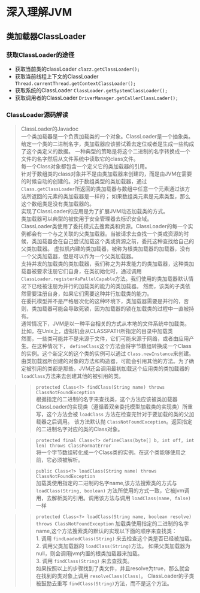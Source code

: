 # 深入理解JVM

## 类加载器ClassLoader
  
### 获取ClassLoader的途径
 * 获取当前类的classLoader `clazz.getClassLoader();`
 * 获取当前线程上下文的ClassLoader `Thread.currentThread.getContextClassLoader();`
 * 获取系统的ClassLoader `ClassLoader.getSystemClassLoader();`
 * 获取调用者的ClassLoader `DriverManager.getCallerClassLoader();`
 
### ClassLoader源码解读
 > ClassLoader的Javadoc  
   一个类加载器是一个负责加载类的一个对象。ClassLoader是一个抽象类。给定一个类的二进制名字，类加载器应该尝试着去定位或者是生成一些构成了这个类定义的数据。
   一种典型的策略是将这个二进制的名字转换成一个文件的名字然后从文件系统中读取它的class文件。<br>
   每一个Class对象都包含一个定义它的类加载器的引用。<br>
   针对于数组类的class对象并不是由类加载器来创建的，而是由JVM在需要的时候自动的创建的。对于数组类型的类加载器，通过 `Class.getClassLoader`所返回的类加载器与数组中任意一个元素通过该方法所返回的元素的类加载器是一样的；
   如果数组类元素是元素类型，那么这个数组类是没有类加载器的。<br>
   实现了ClassLoader的应用是为了扩展JVM动态加载类的方式。<br>
   类加载器可以典型的被使用于安全管理器去标识安全域。<br>
   ClassLoader类使用了委托模式去搜索类和资源。ClassLoader的每一个实例都会有一个与之关联的父类加载器。当被请求去查找一个类或资源的时候，类加载器会在自己尝试加载这个类或资源之前，委托这种查找给自己的父类加载器。
   虚拟机内建的类加载器，被称为根类加载器的加载器，没有一个父类加载器，但是可以作为一个父类加载器。<br>
   支持并发的加载类的类加载器，我们称之为并发能力的类加载器，这种类加载器被要求注册它们自身，在类初始化时，通过调用 `ClassLoader.registerAsPallelCapable`方法。我们使用的类加载器默认情况下已经被注册为并行的加载类的能力的类加载器。
   然而，该类的子类依然需要注册自身，如果它们需要这种并行加载类的能力。<br>
   在委托模型并不是严格层次化的这种环境下，类加载器需要是并行的，否则，类加载器可能会导致死锁，因为加载器的锁在加载类的过程中一直被持有。<br>
   通常情况下，JVM是以一种平台相关的方式从本地的文件系统中加载类。比如，在Unix上，虚拟机会从CLASSPATH所指定的目录中加载类<br>
   然而，一些类可能并不是来源于文件，它们可能来源于网络，或者由应用产生。在这种情况下， `defineClass`这个方法会将字节数组转换成一个Class的实例。这个新定义的这个类的实例可以通过
   `Class.newInstance`来创建。<br>
   由类加载器所创建的对象的方法和构造器，可能会引用其他的方法。为了确定被引用的类都是那些，JVM还会调用最初加载这个应用类的类加载器的 `loadClass`方法来去创建其他的被引用的类。
   
   >> `protected Class<?> findClass(String name) throws ClassNotFoundException`<br>
     根据指定的二进制的名字来查找类，这个方法应该被类加载器ClassLoader的实现类（遵循着双亲委托模型加载类的实现类）所重写，这个方法会被 `loadClass` 方法在检查完针对于要加载的类的父加载器之后调用。
     该方法默认抛 `ClassNotFoundException`。返回指定的二进制名字对应的类的Class对象。
     
   >> `protected final Class<?> defineClass(byte[] b, int off, int len)
               throws ClassFormatError`<br>
     将一个字节数组转化成一个Class类的实例。在这个类能够使用之前，它必须被解析。<br>
     
   >> `public Class<?> loadClass(String name) throws ClassNotFoundException`<br>
     加载类使用指定的二进制的名字name,该方法搜索类的方式与 `loadClass(String, boolean)` 方法所使用的方式一致，它被jvm调用，去解析类的引用。调用该方法与调用 `loadClass(name, false)` 一样 <br>
     
   >> `protected Class<?> loadClass(String name, boolean resolve)
               throws ClassNotFoundException`
     加载类使用指定的二进制的名字name,这个方法搜索类的默认的实现以下面的顺序来查找类：<br>
     1. 调用 `findLoadedClass(String)` 来去检查这个类是否已经被加载。  
     2. 调用父类加载器的 `loadClass(String)`方法。 如果父类加载器为null，则会调用jvm内置的根类加载器来加载。  
     3. 调用 `findClass(String)` 来去查找类。  
    如果按照以上的步骤找到了类文件，并且resolve为true，那么就会在找到的类对象上调用 `resolveClass(Class)`。
    ClassLoader的子类被鼓励去重写 `findClass(String)`方法，而不是这个方法。
    
    
   
   
 